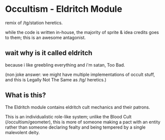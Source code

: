 # Occultism - Eldritch Module

remix of /tg/station heretics.

while the code is written in-house, the majority of sprite & idea credits goes to them; this is an awesome antagonist.

## wait why is it called eldritch

because i like greebling everything and i'm satan, Too Bad.

(non joke answer: we might have multiple implementations of occult stuff, and this is Legally Not The Same as /tg/ heretics.)

## What is this?

The Eldritch module contains eldritch cult mechanics and their patrons.

This is an individualistic role-like system; unlike the Blood Cult (/occultism/geometer), this is more of someone making a pact with an entity rather than someone declaring fealty and being tempered by a single malevolent deity.
